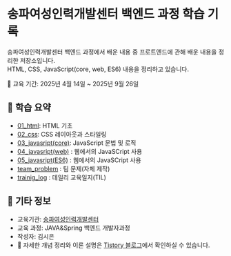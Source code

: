 # 송파여성인력개발센터 백엔드 과정 학습 기록

송파여성인력개발센터 백엔드 과정에서 배운 내용 중 프로트엔드에 관해 배운 내용을 정리한 저장소입니다.  
HTML, CSS, JavaScript(core, web, ES6) 내용을 정리하고 있습니다.

📆 교육 기간: 2025년 4월 14일 ~ 2025년 9월 26일

## 📌 학습 요약

- [01_html](./01_html): HTML 기초
- [02_css](./02_css): CSS 레이아웃과 스타일링
- [03_javasript(core)](<./03_javascipt(core)>): JavaScript 문법 및 로직
- [04_javasript(web)](<./04_javascript(web)/>) : 웹에서의 JavaSCript 사용
- [05_javasript(ES6)](<./05_javascript(ES6)/>) : 웹에서의 JavaSCript 사용
- [team_problem](./js_team_problem/) : 팀 문제(자체 제작)
- [trainig_log](./trainig_log/) : 데일리 교육일지(TIL)

## 🙌 기타 정보

- 교육기관: [송파여성인력개발센터](https://songpa.seoulwomanup.or.kr/songpa/main/main.do)
- 교육 과정: JAVA&Spring 백엔드 개발자과정
- 작성자: 김시은
- 📖 자세한 개념 정리와 이론 설명은 [Tistory 블로그](https://scene-inventory.tistory.com/category/웹개발)에서 확인하실 수 있습니다.
